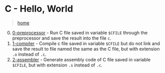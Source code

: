 # C - Hello, World

> [home](../README.md)

0. [0-preprocessor](./0-preprocessor) - Run C file saved in variable `$CFILE`
  through the preprocessor and save the result into the file `c`.
1. [1-compiler](./1-compiler) - Compile c file saved in variable `$CFILE`
  but do not link and save the result to file named the same as the C file,
  but with extension `.o` instead of `.c`.
2. [2-assembler](./2-assembler) - Generate assembly code of C file saved in
   variable `$CFILE`, but with extension `.s` instead of `.c`.
